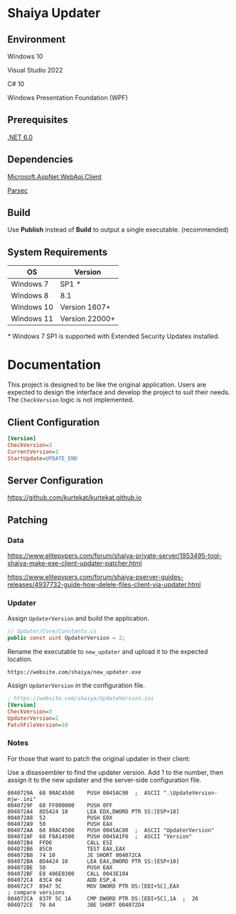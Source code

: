 # Shaiya Updater

## Environment

Windows 10

Visual Studio 2022

C# 10

Windows Presentation Foundation (WPF)

## Prerequisites

[.NET 6.0](https://dotnet.microsoft.com/en-us/download/dotnet/6.0)

## Dependencies

[Microsoft.AspNet.WebApi.Client](https://www.nuget.org/packages/Microsoft.AspNet.WebApi.Client/)

[Parsec](https://github.com/matigramirez/Parsec)

## Build

Use **Publish** instead of **Build** to output a single executable. (recommended)

## System Requirements

OS            | Version           |
--------------|-------------------|
Windows 7     | SP1 *\**          |
Windows 8     | 8.1               |
Windows 10    | Version 1607+     |
Windows 11    | Version 22000+    |

*\** Windows 7 SP1 is supported with Extended Security Updates installed.

# Documentation

This project is designed to be like the original application. Users are expected to design the interface and develop the project to suit their needs. The `CheckVersion` logic is not implemented.

## Client Configuration

```ini
[Version]
CheckVersion=3
CurrentVersion=1
StartUpdate=UPDATE_END
```

## Server Configuration

https://github.com/kurtekat/kurtekat.github.io

## Patching

### Data

https://www.elitepvpers.com/forum/shaiya-private-server/1953495-tool-shaiya-make-exe-client-updater-patcher.html

https://www.elitepvpers.com/forum/shaiya-pserver-guides-releases/4937732-guide-how-delele-files-client-via-updater.html

### Updater

Assign `UpdaterVersion` and build the application.

```csharp
// Updater/Core/Constants.cs
public const uint UpdaterVersion = 2;
```

Rename the executable to `new_updater` and upload it to the expected location.

```
https://website.com/shaiya/new_updater.exe
```

Assign `UpdaterVersion` in the configuration file.

```ini
; https://website.com/shaiya/UpdateVersion.ini
[Version]
CheckVersion=3
UpdaterVersion=2
PatchFileVersion=10
```

### Notes

For those that want to patch the original updater in their client:

Use a disassembler to find the updater version. Add 1 to the number, then assign it to the new updater and the server-side configuration file.

```
0040729A  68 90AC4500    PUSH 0045AC90  ;  ASCII ".\UpdateVersion-mjw-.ini"
0040729F  68 FF000000    PUSH 0FF
004072A4  8D5424 18      LEA EDX,DWORD PTR SS:[ESP+18]
004072A8  52             PUSH EDX
004072A9  50             PUSH EAX
004072AA  68 80AC4500    PUSH 0045AC80  ;  ASCII "UpdaterVersion"
004072AF  68 F0A14500    PUSH 0045A1F0  ;  ASCII "Version"
004072B4  FFD6           CALL ESI
004072B6  85C0           TEST EAX,EAX
004072B8  74 10          JE SHORT 004072CA
004072BA  8D4424 10      LEA EAX,DWORD PTR SS:[ESP+10]
004072BE  50             PUSH EAX
004072BF  E8 406E0300    CALL 0043E104
004072C4  83C4 04        ADD ESP,4
004072C7  8947 5C        MOV DWORD PTR DS:[EDI+5C],EAX
; compare versions
004072CA  837F 5C 1A     CMP DWORD PTR DS:[EDI+5C],1A  ;  26
004072CE  76 04          JBE SHORT 004072D4
```
